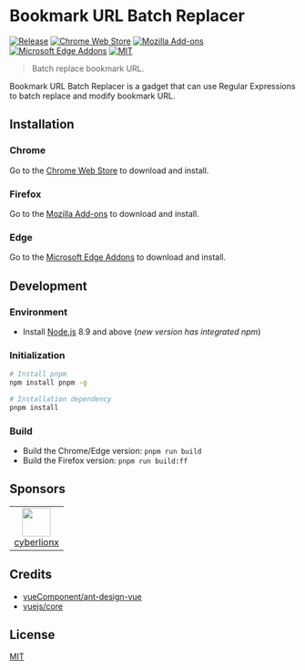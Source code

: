 # Bookmark URL Batch Replacer

[![Release](https://img.shields.io/github/v/release/LightAPIs/bookmark-url-batch-replacer.svg?color=orange)](https://github.com/LightAPIs/bookmark-url-batch-replacer/releases/latest) [![Chrome Web Store](https://img.shields.io/chrome-web-store/v/dfnljilidcnlgaaacemdciplbblpjanl?maxAge=86400)](https://chrome.google.com/webstore/detail/bookmark-url-batch-replac/dfnljilidcnlgaaacemdciplbblpjanl) [![Mozilla Add-ons](https://img.shields.io/amo/v/bookmark-url-batch-replacer)](https://addons.mozilla.org/zh-CN/firefox/addon/bookmark-url-batch-replacer/) [![Microsoft Edge Addons](https://img.shields.io/badge/-edge_addons-blue.svg)](https://microsoftedge.microsoft.com/addons/detail/hfnpdblccccbhkdjogbonjmpnnjokcai) [![MIT](https://img.shields.io/github/license/LightAPIs/bookmark-url-batch-replacer.svg)](/LICENSE)

> Batch replace bookmark URL.

Bookmark URL Batch Replacer is a gadget that can use Regular Expressions to batch replace and modify bookmark URL.

## Installation

### Chrome

Go to the [Chrome Web Store](https://chrome.google.com/webstore/detail/bookmark-url-batch-replac/dfnljilidcnlgaaacemdciplbblpjanl) to download and install.

### Firefox

Go to the [Mozilla Add-ons](https://addons.mozilla.org/zh-CN/firefox/addon/bookmark-url-batch-replacer/) to download and install.

### Edge

Go to the [Microsoft Edge Addons](https://microsoftedge.microsoft.com/addons/detail/hfnpdblccccbhkdjogbonjmpnnjokcai) to download and install.

## Development

### Environment

- Install [Node.js](https://nodejs.org/) 8.9 and above (_new version has integrated npm_)

### Initialization

```bash
# Install pnpm
npm install pnpm -g

# Installation dependency
pnpm install
```

### Build

- Build the Chrome/Edge version: `pnpm run build`
- Build the Firefox version: `pnpm run build:ff`

## Sponsors

|      |
| :--: |
| <img width="50" src="https://avatars.githubusercontent.com/u/88715891?v=4" /></br>[cyberlionx](https://github.com/cyberlionx) |

## Credits

- [vueComponent/ant-design-vue](https://github.com/vueComponent/ant-design-vue)
- [vuejs/core](https://github.com/vuejs/core)

## License

[MIT](/LICENSE)

